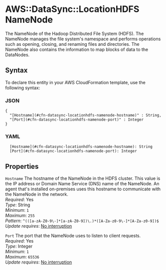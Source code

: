 # AWS::DataSync::LocationHDFS NameNode<a name="aws-properties-datasync-locationhdfs-namenode"></a>

The NameNode of the Hadoop Distributed File System \(HDFS\)\. The NameNode manages the file system's namespace and performs operations such as opening, closing, and renaming files and directories\. The NameNode also contains the information to map blocks of data to the DataNodes\.

## Syntax<a name="aws-properties-datasync-locationhdfs-namenode-syntax"></a>

To declare this entity in your AWS CloudFormation template, use the following syntax:

### JSON<a name="aws-properties-datasync-locationhdfs-namenode-syntax.json"></a>

```
{
  "[Hostname](#cfn-datasync-locationhdfs-namenode-hostname)" : String,
  "[Port](#cfn-datasync-locationhdfs-namenode-port)" : Integer
}
```

### YAML<a name="aws-properties-datasync-locationhdfs-namenode-syntax.yaml"></a>

```
  [Hostname](#cfn-datasync-locationhdfs-namenode-hostname): String
  [Port](#cfn-datasync-locationhdfs-namenode-port): Integer
```

## Properties<a name="aws-properties-datasync-locationhdfs-namenode-properties"></a>

`Hostname` <a name="cfn-datasync-locationhdfs-namenode-hostname"></a>
The hostname of the NameNode in the HDFS cluster\. This value is the IP address or Domain Name Service \(DNS\) name of the NameNode\. An agent that's installed on\-premises uses this hostname to communicate with the NameNode in the network\.  
_Required_: Yes  
_Type_: String  
_Minimum_: `1`  
_Maximum_: `255`  
_Pattern_: `^(([a-zA-Z0-9\-]*[a-zA-Z0-9])\.)*([A-Za-z0-9\-]*[A-Za-z0-9])$`  
_Update requires_: [No interruption](https://docs.aws.amazon.com/AWSCloudFormation/latest/UserGuide/using-cfn-updating-stacks-update-behaviors.html#update-no-interrupt)

`Port` <a name="cfn-datasync-locationhdfs-namenode-port"></a>
The port that the NameNode uses to listen to client requests\.  
_Required_: Yes  
_Type_: Integer  
_Minimum_: `1`  
_Maximum_: `65536`  
_Update requires_: [No interruption](https://docs.aws.amazon.com/AWSCloudFormation/latest/UserGuide/using-cfn-updating-stacks-update-behaviors.html#update-no-interrupt)
